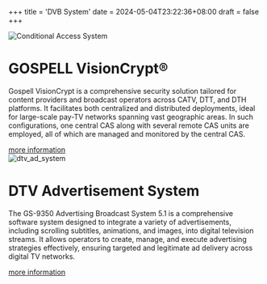 +++
title = 'DVB System'
date = 2024-05-04T23:22:36+08:00
draft = false
+++

<div class="product-list-container">
    <div class="product-list-image">
        <img src="/img/carousel/cas.png" alt="Conditional Access System">
    </div>
    <div class="product-list-details">
        <h1>GOSPELL VisionCrypt®</h1>
        <p>Gospell VisionCrypt is a comprehensive security solution tailored for content providers and broadcast operators across CATV, DTT, and DTH platforms. It facilitates both centralized and distributed deployments, ideal for large-scale pay-TV networks spanning vast geographic areas. In such configurations, one central CAS along with several remote CAS units are employed, all of which are managed and monitored by the central CAS.</p>
        <a href="/products/cas" class="product-list-button">more information</a>
    </div>
</div>

<div class="product-list-container">
    <div class="product-list-image">
        <img src="/img/products/dtv_ad_system.png" alt="dtv_ad_system">
    </div>
    <div class="product-list-details">
        <h1>DTV Advertisement System</h1>
        <p>The GS-9350 Advertising Broadcast System 5.1 is a comprehensive software system designed to integrate a variety of advertisements, including scrolling subtitles, animations, and images, into digital television streams. It allows operators to create, manage, and execute advertising strategies effectively, ensuring targeted and legitimate ad delivery across digital TV networks.</p>
        <a href="/products/dtv_ad_system" class="product-list-button">more information</a>
    </div>
</div>